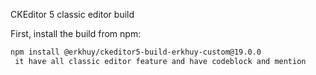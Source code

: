 CKEditor 5 classic editor build


First, install the build from npm:

```bash
npm install @erkhuy/ckeditor5-build-erkhuy-custom@19.0.0
 it have all classic editor feature and have codeblock and mention
